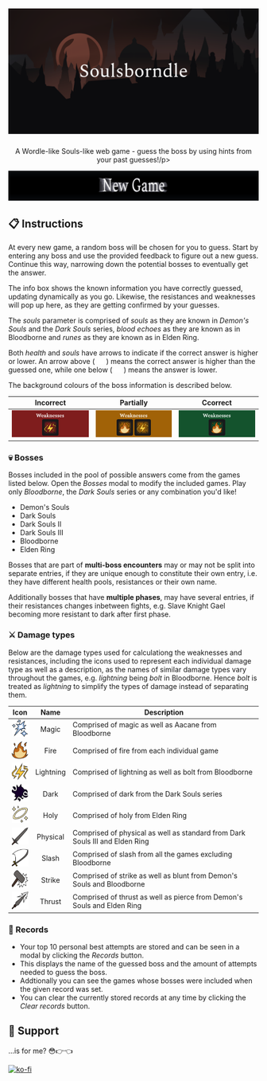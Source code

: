 # [![Soulsborndle](/public/docs/title-card.png)](https://malthesers.github.io/soulsborndle/)

<p align="center">A Wordle-like Souls-like web game - guess the boss by using hints from your past guesses!/p>

[![](/public/docs/new-game-link.png)](https://malthesers.github.io/soulsborndle/)

## 📋 Instructions

At every new game, a random boss will be chosen for you to guess. Start by entering any boss and use the provided feedback to figure out a new guess. Continue this way, narrowing down the potential bosses to eventually get the answer.

The info box shows the known information you have correctly guessed, updating dynamically as you go. Likewise, the resistances and weaknesses will pop up here, as they are getting confirmed by your guesses.

The _souls_ parameter is comprised of _souls_ as they are known in _Demon's Souls_ and the _Dark Souls_ series, _blood echoes_ as they are known as in Bloodborne and _runes_ as they are known as in Elden Ring.

Both _health_ and _souls_ have arrows to indicate if the correct answer is higher or lower. An arrow above ( <picture><img src="/src/assets/icons/arrow_up.svg" width="15"></picture> ) means the correct answer is higher than the guessed one, while one below ( <picture><img src="/src/assets/icons/arrow_down.svg" width="15"></picture> ) means the answer is lower.

The background colours of the boss information is described below.

| Incorrect                                                    | Partially                                                  | Ccorrect                                                   |
| ------------------------------------------------------------ | ---------------------------------------------------------- | ---------------------------------------------------------- |
| <picture><img src="/public/docs/bg-incorrect.png"></picture> | <picture><img src="/public/docs/bg-partial.png"></picture> | <picture><img src="/public/docs/bg-correct.png"></picture> |

### 💀 Bosses

Bosses included in the pool of possible answers come from the games listed below. Open the _Bosses_ modal to modify the included games. Play only _Bloodborne_, the _Dark Souls_ series or any combination you'd like!

- Demon's Souls
- Dark Souls
- Dark Souls II
- Dark Souls III
- Bloodborne
- Elden Ring

Bosses that are part of **multi-boss encounters** may or may not be split into separate entries, if they are unique enough to constitute their own entry, i.e. they have different health pools, resistances or their own name.

Additionally bosses that have **multiple phases**, may have several entries, if their resistances changes inbetween fights, e.g. Slave Knight Gael becoming more resistant to dark after first phase.

### ⚔️ Damage types

Below are the damage types used for calculationg the weaknesses and resistances, including the icons used to represent each individual damage type as well as a description, as the names of similar damage types vary throughout the games, e.g. _lightning_ being _bolt_ in Bloodborne. Hence _bolt_ is treated as _lightning_ to simplify the types of damage instead of separating them.

| Icon                                                                              |   Name    | Description                                                                  |
| --------------------------------------------------------------------------------- | :-------: | ---------------------------------------------------------------------------- |
| <picture><img src="/public/icons/magic.svg" width="35" height="35"></picture>     |   Magic   | Comprised of magic as well as Aacane from Bloodborne                         |
| <picture><img src="/public/icons/fire.svg" width="35" height="35"></picture>      |   Fire    | Comprised of fire from each individual game                                  |
| <picture><img src="/public/icons/lightning.svg" width="35" height="35"></picture> | Lightning | Comprised of lightning as well as bolt from Bloodborne                       |
| <picture><img src="/public/icons/dark.svg" width="35" height="35"></picture>      |   Dark    | Comprised of dark from the Dark Souls series                                 |
| <picture><img src="/public/icons/holy.svg" width="35" height="35"></picture>      |   Holy    | Comprised of holy from Elden Ring                                            |
| <picture><img src="/public/icons/physical.svg" width="35" height="35"></picture>  | Physical  | Comprised of physical as well as standard from Dark Souls III and Elden Ring |
| <picture><img src="/public/icons/slash.svg" width="35" height="35"></picture>     |   Slash   | Comprised of slash from all the games excluding Bloodborne                   |
| <picture><img src="/public/icons/strike.svg" width="35" height="35"></picture>    |  Strike   | Comprised of strike as well as blunt from Demon's Souls and Bloodborne       |
| <picture><img src="/public/icons/thrust.svg" width="35" height="35"></picture>    |  Thrust   | Comprised of thrust as well as pierce from Demon's Souls and Elden Ring      |

### 🥇 Records

- Your top 10 personal best attempts are stored and can be seen in a modal by clicking the _Records_ button.
- This displays the name of the guessed boss and the amount of attempts needed to guess the boss.
- Addtionally you can see the games whose bosses were included when the given record was set.
- You can clear the currently stored records at any time by clicking the _Clear records_ button.

## 🙌 Support

...is for me? 😳👉👈

[![ko-fi](https://ko-fi.com/img/githubbutton_sm.svg)](https://ko-fi.com/S6S3NYYC4)
